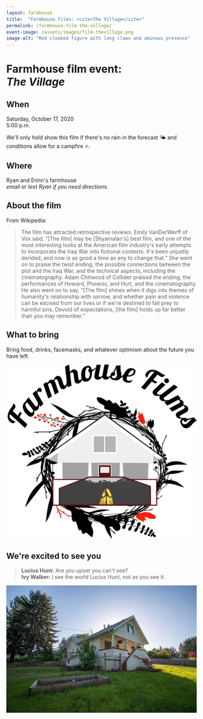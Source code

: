 ```yaml
---
layout: farmhouse
title:  "Farmhouse films: <cite>The Village</cite>"
permalink: /farmhouse-film-the-village/
event-image: /assets/images/film-thevillage.png
image-alt: "Red cloaked figure with long claws and ominous presence"
---
```


<h1>Farmhouse film event: <br><cite>The Village</cite></h1>

## When

Saturday, October 17, 2020<br>
5:00 p.m.

We'll only hold show this film if there's no rain in the forecast 🌤️ and conditions allow for a campfire 🔥.

## Where
Ryan and Erinn's farmhouse
<br><em>email or text Ryan if you need directions.</em>


## About the film

From Wikipedia: 

> The film has attracted retrospective reviews. Emily VanDerWerff of Vox said, “[The film] may be [Shyamalan's] best film, and one of the most interesting looks at the American film industry's early attempts to incorporate the Iraq War into fictional contexts. It's been unjustly derided, and now is as good a time as any to change that.” She went on to praise the twist ending, the possible connections between the plot and the Iraq War, and the technical aspects, including the cinematography. Adam Chitwood of Collider praised the ending, the performances of Howard, Phoenix, and Hurt, and the cinematography. He also went on to say, “[The film] shines when it digs into themes of humanity's relationship with sorrow, and whether pain and violence can be excised from our lives or if we're destined to fall prey to harmful sins. Devoid of expectations, [the film] holds up far better than you may remember.”

## What to bring
Bring food, drinks, facemasks, and whatever optimism about the future you have left.

![The farmhouse logo, a botanical theme, with a black and white man with color background and rain](/assets/images/the-farmhouse-invite-film-the-village.png)

## We're excited to see you

> **Lucius Hunt:** Are you upset you can't see?
<br>**Ivy Walker:** I see the world Lucius Hunt, not as you see it.



![The Farmhouse in the gloaming](/assets/images/farmhouse.jpg)